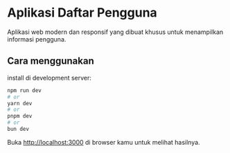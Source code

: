 # Aplikasi Daftar Pengguna

Aplikasi web modern dan responsif yang dibuat khusus untuk menampilkan informasi pengguna. 

## Cara menggunakan

install di development server:

```bash
npm run dev
# or
yarn dev
# or
pnpm dev
# or
bun dev
```

Buka [http://localhost:3000](http://localhost:3000) di browser kamu untuk melihat hasilnya.
